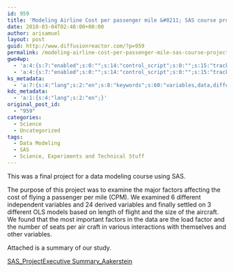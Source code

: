 ```yaml
---
id: 959
title: 'Modeling Airline Cost per passenger mile &#8211; SAS course project'
date: 2010-03-04T02:48:00+00:00
author: arisamuel
layout: post
guid: http://www.diffusionreactor.com/?p=959
permalink: /modeling-airline-cost-per-passenger-mile-sas-course-project/
gwo4wp:
  - 'a:4:{s:7:"enabled";s:0:"";s:14:"control_script";s:0:"";s:15:"tracking_script";s:0:"";s:17:"conversion_script";s:0:"";}'
  - 'a:4:{s:7:"enabled";s:0:"";s:14:"control_script";s:0:"";s:15:"tracking_script";s:0:"";s:17:"conversion_script";s:0:"";}'
ks_metadata:
  - 'a:7:{s:4:"lang";s:2:"en";s:8:"keywords";s:60:"variables,data,different,factors,project,regression analysis";s:19:"keywords_autoupdate";s:1:"0";s:11:"description";s:159:"variables and 24 derived variables and finally settled on 3 different OLS models based on length of flight and the size of the aircraft. We found that the most";s:22:"description_autoupdate";s:1:"1";s:5:"title";s:60:"Modeling Airline cost per passenger mile. SAS course project";s:6:"robots";s:12:"index,follow";}'
kdc_metadata:
  - 'a:1:{s:4:"lang";s:2:"en";}'
original_post_id:
  - "959"
categories:
  - Science
  - Uncategorized
tags:
  - Data Modeling
  - SAS
  - Science, Experiments and Technical Stuff
---
```

This was a final project for a data modeling course using SAS.

The purpose of this project was to examine the major factors affecting the cost of flying a passenger per
mile (CPM). We examined 6 different independent variables and 24 derived variables and finally settled
on 3 different OLS models based on length of flight and the size of the aircraft.
We found that the most important factors in the data are the load factor and the number of seats per air
craft in various interactions with themselves and other variables.

Attached is a summary of our study.

<a title="SAS_ProjectExecutive Summary_Aakerstein" href="http://www.samuelakerstein.com/wp-content/uploads/2012/03/sas_projectexecutive-summary_aakerstein.pdf">SAS_ProjectExecutive Summary_Aakerstein</a>

&nbsp;

&nbsp;